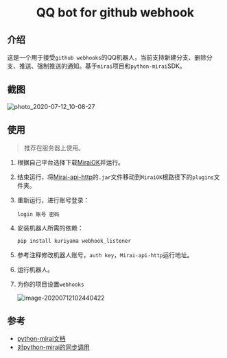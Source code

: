 <h1 align="center">QQ bot for github webhook</h1>

## 介绍

这是一个用于接受`github webhooks`的QQ机器人，当前支持新建分支、删除分支、推送、强制推送的通知。基于`mirai`项目和`python-mirai`SDK。

## 截图

![photo_2020-07-12_10-08-27](https://allwens-work.oss-cn-beijing.aliyuncs.com/bed/photo_2020-07-12_10-08-27.jpg)

## 使用

> 推荐在服务器上使用。

1. 根据自己平台选择下载[MiraiOK](https://github.com/LXY1226/MiraiOK)并运行。

2. 结束运行，将[Mirai-api-http](https://github.com/project-mirai/mirai-api-http/releases)的`.jar`文件移动到`MiraiOK`根路径下的`plugins`文件夹。

3. 重新运行，进行账号登录：

   ```
   login 账号 密码
   ```

4. 安装机器人所需的依赖：

   ```bash
   pip install kuriyama webhook_listener
   ```

5. 参考注释修改机器人账号，`auth key`，`Mirai-api-http`运行地址。

6. 运行机器人。

7. 为你的项目设置`webhooks`

   ![image-20200712102440422](https://allwens-work.oss-cn-beijing.aliyuncs.com/bed/image-20200712102440422.png)

## 参考

+ [python-mirai文档](https://mirai-py.originpages.com/)
+ [对python-mirai的同步调用](https://github.com/NatriumLab/python-mirai/issues/87)